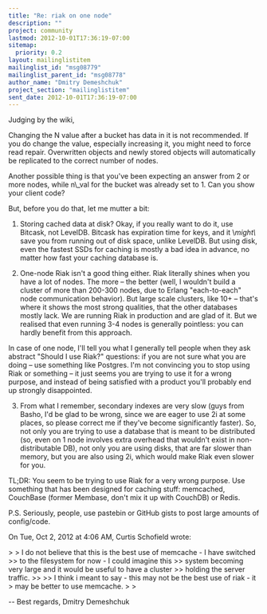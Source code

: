 ```yaml
---
title: "Re: riak on one node"
description: ""
project: community
lastmod: 2012-10-01T17:36:19-07:00
sitemap:
  priority: 0.2
layout: mailinglistitem
mailinglist_id: "msg08779"
mailinglist_parent_id: "msg08778"
author_name: "Dmitry Demeshchuk"
project_section: "mailinglistitem"
sent_date: 2012-10-01T17:36:19-07:00
---
```



Judging by the wiki,

Changing the N value after a bucket has data in it is not recommended. If
you do change the value, especially increasing it, you might need to force
read repair. Overwritten objects and newly stored objects will
automatically be replicated to the correct number of nodes.

Another possible thing is that you've been expecting an answer from 2 or
more nodes, while n\\_val for the bucket was already set to 1. Can you show
your client code?

But, before you do that, let me mutter a bit:

1. Storing cached data at disk? Okay, if you really want to do it, use
Bitcask, not LevelDB. Bitcask has expiration time for keys, and it \\*might\\*
save you from running out of disk space, unlike LevelDB. But using disk,
even the fastest SSDs for caching is mostly a bad idea in advance, no
matter how fast your caching database is.


2. One-node Riak isn't a good thing either. Riak literally shines when you
have a lot of nodes. The more – the better (well, I wouldn't build a
cluster of more than 200-300 nodes, due to Erlang "each-to-each" node
communication behavior). But large scale clusters, like 10+ – that's where
it shows the most strong qualities, that the other databases mostly lack.
We are running Riak in production and are glad of it. But we realised that
even running 3-4 nodes is generally pointless: you can hardly benefit from
this approach.

In case of one node, I'll tell you what I generally tell people when they
ask abstract "Should I use Riak?" questions: if you are not sure what you
are doing – use something like Postgres. I'm not convincing you to stop
using Riak or something – it just seems you are trying to use it for a
wrong purpose, and instead of being satisfied with a product you'll
probably end up strongly disappointed.


3. From what I remember, secondary indexes are very slow (guys from Basho,
I'd be glad to be wrong, since we are eager to use 2i at some places, so
please correct me if they've become significantly faster). So, not only you
are trying to use a database that is meant to be distributed (so, even on 1
node involves extra overhead that wouldn't exist in non-distributable DB),
not only you are using disks, that are far slower than memory, but you are
also using 2i, which would make Riak even slower for you.


TL;DR: You seem to be trying to use Riak for a very wrong purpose. Use
something that has been designed for caching stuff: memcached, CouchBase
(former Membase, don't mix it up with CouchDB) or Redis.


P.S. Seriously, people, use pastebin or GitHub gists to post large amounts
of config/code.


On Tue, Oct 2, 2012 at 4:06 AM, Curtis Schofield  wrote:

&gt;
&gt; I do not believe that this is the best use of memcache - I have switched
&gt;&gt; to the filesystem for now - I could imagine this
&gt;&gt; system becoming very large and it would be useful to have a cluster
&gt;&gt; holding the server traffic.
&gt;&gt;
&gt;&gt; I think i meant to say - this may not be the best use of riak - it
&gt; may be better to use memcache.
&gt;
&gt;

-- 
Best regards,
Dmitry Demeshchuk
